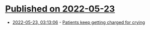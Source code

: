 # [Published on 2022-05-23](index.md)

* [2022-05-23, 03:13:06](https://news.ycombinator.com/item?id=31475001) - [Patients keep getting charged for crying](https://www.sicknote.co/p/patients-keep-getting-charged-for)

